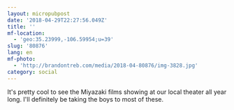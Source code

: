 ```yaml
---
layout: micropubpost
date: '2018-04-29T22:27:56.049Z'
title: ''
mf-location:
  - 'geo:35.23999,-106.59954;u=39'
slug: '80876'
lang: en
mf-photo:
  - 'http://brandontreb.com/media/2018-04-80876/img-3828.jpg'
category: social
---
```

It&#39;s pretty cool to see the Miyazaki films showing at our local theater all year long. I&#39;ll definitely be taking the boys to most of these.
